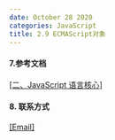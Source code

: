```yaml
---
date: October 28 2020
categories: JavaScript
title: 2.9 ECMAScript对象
---
```




#### 7.参考文档

[[二、JavaScript 语言核心]](https://web-oyster.github.io/2020/10/28/JavaScript/Tutorial/%E4%BA%8C%E3%80%81JavaScript%20%E8%AF%AD%E8%A8%80%E6%A0%B8%E5%BF%83/)

#### 8. 联系方式

[[Email]](yuanmin8888@outlook.com)
